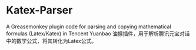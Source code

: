 # Katex-Parser
A Greasemonkey plugin code for parsing and copying mathematical formulas (Latex/Katex) in Tencent Yuanbao
油猴插件，用于解析腾讯元宝对话中的数学公式，将其转化为Latex公式。
